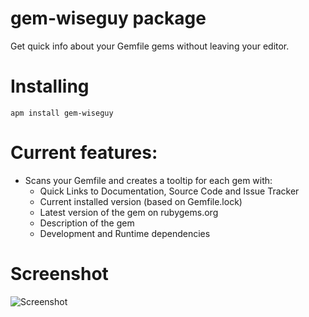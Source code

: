 # gem-wiseguy package

Get quick info about your Gemfile gems without leaving your editor.

# Installing

`apm install gem-wiseguy`

# Current features:
- Scans your Gemfile and creates a tooltip for each gem with:
  - Quick Links to Documentation, Source Code and Issue Tracker
  - Current installed version (based on Gemfile.lock)
  - Latest version of the gem on rubygems.org
  - Description of the gem
  - Development and Runtime dependencies

# Screenshot
![Screenshot](https://raw.githubusercontent.com/buttercloud/atom-gem-wiseguy/master/gem-wiseguy-screenshot-1.png
)
